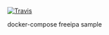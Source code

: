 [![Travis](https://travis-ci.org/typekpb/docker-freeipa.png?branch=sample-docker-compose)](https://travis-ci.org/typekpb/docker-freeipa) 

docker-compose freeipa sample